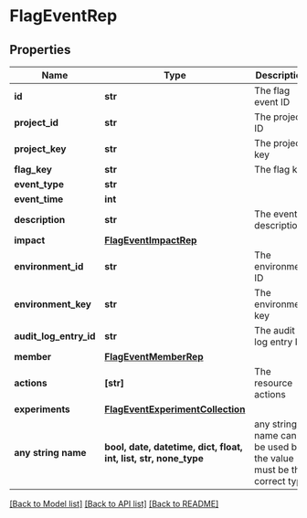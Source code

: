 # FlagEventRep


## Properties
Name | Type | Description | Notes
------------ | ------------- | ------------- | -------------
**id** | **str** | The flag event ID | 
**project_id** | **str** | The project ID | 
**project_key** | **str** | The project key | 
**flag_key** | **str** | The flag key | 
**event_type** | **str** |  | 
**event_time** | **int** |  | 
**description** | **str** | The event description | 
**impact** | [**FlagEventImpactRep**](FlagEventImpactRep.md) |  | 
**environment_id** | **str** | The environment ID | [optional] 
**environment_key** | **str** | The environment key | [optional] 
**audit_log_entry_id** | **str** | The audit log entry ID | [optional] 
**member** | [**FlagEventMemberRep**](FlagEventMemberRep.md) |  | [optional] 
**actions** | **[str]** | The resource actions | [optional] 
**experiments** | [**FlagEventExperimentCollection**](FlagEventExperimentCollection.md) |  | [optional] 
**any string name** | **bool, date, datetime, dict, float, int, list, str, none_type** | any string name can be used but the value must be the correct type | [optional]

[[Back to Model list]](../README.md#documentation-for-models) [[Back to API list]](../README.md#documentation-for-api-endpoints) [[Back to README]](../README.md)


